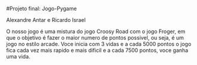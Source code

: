 #Projeto final: Jogo-Pygame

Alexandre Antar e Ricardo Israel

O nosso jogo é uma mistura do jogo Croosy Road com o jogo Froger, 
em que o objetivo é fazer o maior numero de pontos possivel, ou seja, é um jogo no estilo arcade.
Voce inicia com 3 vidas e a cada 5000 pontos o jogo fica cada vez mais rapido e mais dificil e a cada 7500
pontos, voce ganha uma vida.
